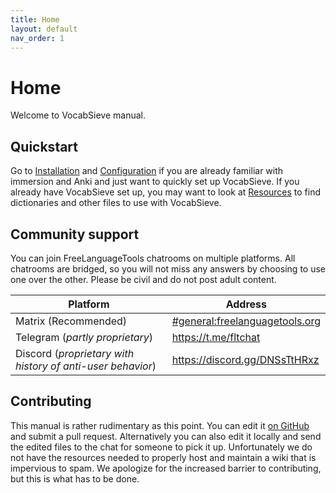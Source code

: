 ```yaml
---
title: Home
layout: default
nav_order: 1
---
```


# Home

Welcome to VocabSieve manual.

## Quickstart

Go to [Installation]({{site.baseurl}}/installation.html) and [Configuration]({{site.baseurl}}/configuration)
if you are already familiar with immersion and Anki and just want to quickly set up VocabSieve. If you already have VocabSieve set up, you may want to look at [Resources]({{site.baseurl}}/resources.html) to find dictionaries and other files to use with VocabSieve.

## Community support

You can join FreeLanguageTools chatrooms on multiple platforms. All chatrooms are bridged, so you will not miss any answers by choosing to use one over the other. Please be civil and do not post adult content.

| Platform                                                   | Address                                                                              |
| ---------------------------------------------------------- | ------------------------------------------------------------------------------------ |
| Matrix (Recommended)                                       | [#general:freelanguagetools.org](https://matrix.to/#/#general:freelanguagetools.org) |
| Telegram (_partly proprietary_)                            | <https://t.me/fltchat>                                                               |
| Discord (_proprietary with history of anti-user behavior_) | <https://discord.gg/DNSsTtHRxz>                                                      |

## Contributing

This manual is rather rudimentary as this point. You can edit it [on GitHub](https://github.com/FreeLanguageTools/vocabsieve/tree/master/docs) and submit a pull request. Alternatively you can also edit it locally and send the edited files to the chat for someone to pick it up. Unfortunately we do not have the resources needed to properly host and maintain a wiki that is impervious to spam. We apologize for the increased barrier to contributing, but this is what has to be done.
